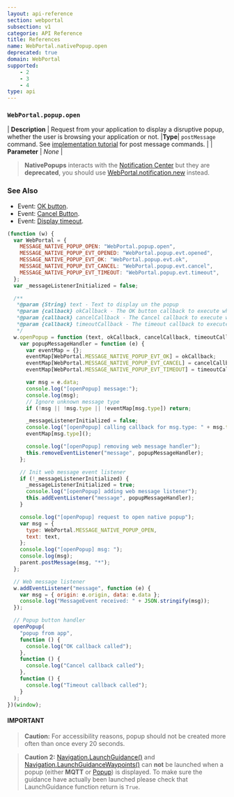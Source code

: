 ```yaml
---
layout: api-reference
section: webportal
subsection: v1
categorie: API Reference
title: References
name: WebPortal.nativePopup.open
deprecated: true
domain: WebPortal
supported:
    - 2
    - 3
    - 4
type: api
---
```


### `WebPortal.popup.open`

| **Description** | Request from your application to display a disruptive popup, whether the user is browsing your application or not.
|**Type**| `postMessage` command. See [implementation tutorial]({{site.baseurl}}/webportal/v1/application/events/#article) for post message commands. |
| **Parameter** | _None_ |

> **NativePopups** interacts with the [Notification Center]({{site.baseurl}}/webportal/v1/advanced-features/notification/#article) but they are **deprecated**, you should use [WebPortal.notification.new]({{site.baseurl}}/webportal/v1/api-reference/webportal-notification-new.html#article) instead.


### See Also
-   Event: [OK button]({{site.baseurl}}/webportal/v1/api-reference/webportal-popup-evt-ok#article).
-   Event: [Cancel Button]({{site.baseurl}}/webportal/v1/api-reference/webportal-popup-evt-cancel#article).
-   Event: [Display timeout]({{site.baseurl}}/webportal/v1/api-reference/webportal-popup-evt-timeout#article).

```js
(function (w) {
  var WebPortal = {
    MESSAGE_NATIVE_POPUP_OPEN: "WebPortal.popup.open",
    MESSAGE_NATIVE_POPUP_EVT_OPENED: "WebPortal.popup.evt.opened",
    MESSAGE_NATIVE_POPUP_EVT_OK: "WebPortal.popup.evt.ok",
    MESSAGE_NATIVE_POPUP_EVT_CANCEL: "WebPortal.popup.evt.cancel",
    MESSAGE_NATIVE_POPUP_EVT_TIMEOUT: "WebPortal.popup.evt.timeout",
  };
  var _messageListenerInitialized = false;

  /**
   *@param {String} text - Text to display un the popup
   *@param {callback} okCallback - The OK button callback to execute when the OK button is clicked
   *@param {callback} cancelCallback - The Cancel callback to execute when the Cancel button is clicked
   *@param {callback} timeoutCallback - The timeout callback to execute when the popup close timeout is reached
   */
  w.openPopup = function (text, okCallback, cancelCallback, timeoutCallback) {
    var popupMessageHandler = function (e) {
      var eventMap = {};
      eventMap[WebPortal.MESSAGE_NATIVE_POPUP_EVT_OK] = okCallback;
      eventMap[WebPortal.MESSAGE_NATIVE_POPUP_EVT_CANCEL] = cancelCallback;
      eventMap[WebPortal.MESSAGE_NATIVE_POPUP_EVT_TIMEOUT] = timeoutCallback;

      var msg = e.data;
      console.log("[openPopup] message:");
      console.log(msg);
      // Ignore unknown message type
      if (!msg || !msg.type || !eventMap[msg.type]) return;

      _messageListenerInitialized = false;
      console.log("[openPopup] calling callback for msg.type: " + msg.type);
      eventMap[msg.type]();

      console.log("[openPopup] removing web message handler");
      this.removeEventListener("message", popupMessageHandler);
    };

    // Init web message event listener
    if (!_messageListenerInitialized) {
      _messageListenerInitialized = true;
      console.log("[openPopup] adding web message listener");
      this.addEventListener("message", popupMessageHandler);
    }

    console.log("[openPopup] request to open native popup");
    var msg = {
      type: WebPortal.MESSAGE_NATIVE_POPUP_OPEN,
      text: text,
    };
    console.log("[openPopup] msg: ");
    console.log(msg);
    parent.postMessage(msg, "*");
  };

  // Web message listener
  w.addEventListener("message", function (e) {
    var msg = { origin: e.origin, data: e.data };
    console.log("MessageEvent received: " + JSON.stringify(msg));
  });

  // Popup button handler
  openPopup(
    "popup from app",
    function () {
      console.log("OK callback called");
    },
    function () {
      console.log("Cancel callback called");
    },
    function () {
      console.log("Timeout callback called");
    }
  );
})(window);
```

#### IMPORTANT

> **Caution:** For accessibility reasons, popup should not be created more often than once every 20 seconds.

> **Caution 2:** [Navigation.LaunchGuidance()]({{site.baseurl}}/doc/webportal/v1/api-reference/navigation-launchguidance#article) and [Navigation.LaunchGuidanceWaypoints()]({{site.baseurl}}/webportal/v1/api-reference/navigation-launchguidancewaypoints#article) can **not** be launched when a popup (either **MQTT** or [Popup]({{site.baseurl}}/webportal/v1/api-reference/webportal-popup-open#article)) is displayed. To make sure the guidance have actually been launched please check that LaunchGuidance function return is `True`.
